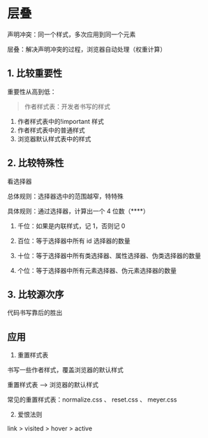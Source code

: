 # 层叠

声明冲突：同一个样式，多次应用到同一个元素

层叠：解决声明冲突的过程，浏览器自动处理（权重计算）

## 1. 比较重要性

重要性从高到低：

> 作者样式表：开发者书写的样式

1. 作者样式表中的!important 样式
2. 作者样式表中的普通样式
3. 浏览器默认样式表中的样式

## 2. 比较特殊性

看选择器

总体规则：选择器选中的范围越窄，特特殊

具体规则：通过选择器，计算出一个 4 位数（\*\*\*\*）

1. 千位：如果是内联样式，记 1，否则记 0

2. 百位：等于选择器中所有 id 选择器的数量

3. 十位：等于选择器中所有类选择器、属性选择器、伪类选择器的数量

4. 个位：等于选择器中所有元素选择器、伪元素选择器的数量

## 3. 比较源次序

代码书写靠后的胜出

## 应用

1. 重置样式表

书写一些作者样式，覆盖浏览器的默认样式

重置样式表 ——> 浏览器的默认样式

常见的重置样式表：normalize.css 、 reset.css 、 meyer.css

2. 爱恨法则

link > visited > hover > active

